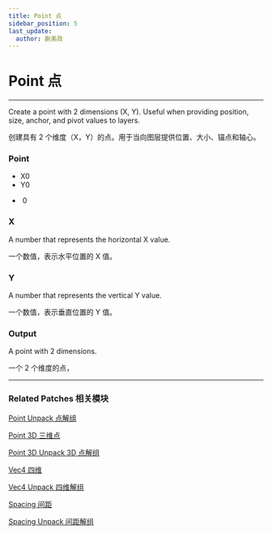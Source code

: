 ```yaml
---
title: Point 点
sidebar_position: 5
last_update:
  author: 蒯美政
---
```


# Point 点

---

Create a point with 2 dimensions (X, Y). Useful when providing position, size, anchor, and pivot values to layers.

创建具有 2 个维度（X，Y）的点。用于当向图层提供位置、大小、锚点和轴心。

<div className="patch-container">
    <div className="patch processor">
        <h3>Point</h3>
        <ul className="inputs">
            <li>X<span>0</span></li>
            <li>Y<span>0</span></li>
        </ul>
        <ul className="outputs">
            <li>&nbsp;<span>0</span></li>
        </ul>
    </div>
</div>

### X

A number that represents the horizontal X value.

一个数值，表示水平位置的 X 值。

### Y

A number that represents the vertical Y value.

一个数值，表示垂直位置的 Y 值。

### Output

A point with 2 dimensions.

一个 2 个维度的点，

---

### Related Patches 相关模块

[Point Unpack 点解组](./Point%20Unpack.md)

[Point 3D 三维点](./Point%203D.md)

[Point 3D Unpack 3D 点解组](./Point%203D%20Unpack.md)

[Vec4 四维](./Vec4.md)

[Vec4 Unpack 四维解组](./Vec4%20Unpack.md)

[Spacing 间距](./Spacing.md)

[Spacing Unpack 间距解组](./Spacing%20Unpack.md)

